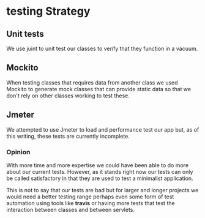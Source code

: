 # testing Strategy

## Unit tests

We use juint to unit test our classes to verify that they function in a vacuum.

## Mockito

When testing classes that requires data from another class we used Mockito to generate mock classes that can provide static data so that we don't rely on other classes working to test these.

## Jmeter

We attempted to use Jmeter to load and performance test our app but, as of this writing, these tests are currently incomplete.

### Opinion

With more time and more expertise we could have been able to do more about our current tests. However, as it stands right now our tests can only be called satisfactory in that they are used to test a minimalist application.

This is not to say that our tests are bad but for larger and longer projects we would need a better testing range perhaps even some form of test automation using tools like **travis** or having more tests that test the interaction between classes and between servlets.
